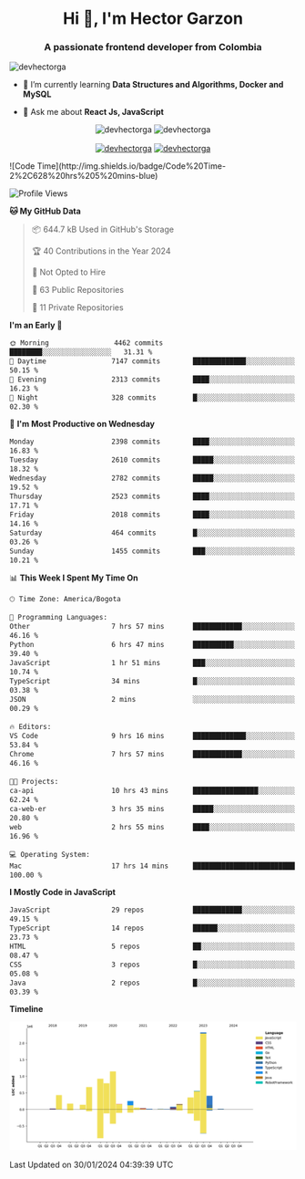 <h1 align="center">Hi 👋, I'm Hector Garzon</h1>
<h3 align="center">A passionate frontend developer from Colombia</h3>

<p align="left"> <img src="https://komarev.com/ghpvc/?username=devhectorga" alt="devhectorga" /> </p>

- 🌱 I’m currently learning **Data Structures and Algorithms, Docker and MySQL**

- 💬 Ask me about **React Js, JavaScript**

<p align="center"> <img src="https://github-readme-stats.vercel.app/api?username=devhectorga&count_private=true&show_icons=true" alt="devhectorga" /> <img src="https://github-readme-stats.vercel.app/api/top-langs/?username=devhectorga&layout=compact" alt="devhectorga" /></p>

<p align="center">
<a href="https://twitter.com/devhectorga" target="blank"><img align="center" src="https://cdn.jsdelivr.net/npm/simple-icons@3.0.1/icons/twitter.svg" alt="devhectorga" height="20" width="20" /></a>
<a href="https://linkedin.com/in/devhectorga" target="blank"><img align="center" src="https://cdn.jsdelivr.net/npm/simple-icons@3.0.1/icons/linkedin.svg" alt="devhectorga" height="20" width="20" /></a>
</p>
<!--START_SECTION:waka-->
![Code Time](http://img.shields.io/badge/Code%20Time-2%2C628%20hrs%205%20mins-blue)

![Profile Views](http://img.shields.io/badge/Profile%20Views-0-blue)

**🐱 My GitHub Data** 

> 📦 644.7 kB Used in GitHub's Storage 
 > 
> 🏆 40 Contributions in the Year 2024
 > 
> 🚫 Not Opted to Hire
 > 
> 📜 63 Public Repositories 
 > 
> 🔑 11 Private Repositories 
 > 
**I'm an Early 🐤** 

```text
🌞 Morning                4462 commits        ████████░░░░░░░░░░░░░░░░░   31.31 % 
🌆 Daytime                7147 commits        █████████████░░░░░░░░░░░░   50.15 % 
🌃 Evening                2313 commits        ████░░░░░░░░░░░░░░░░░░░░░   16.23 % 
🌙 Night                  328 commits         █░░░░░░░░░░░░░░░░░░░░░░░░   02.30 % 
```
📅 **I'm Most Productive on Wednesday** 

```text
Monday                   2398 commits        ████░░░░░░░░░░░░░░░░░░░░░   16.83 % 
Tuesday                  2610 commits        █████░░░░░░░░░░░░░░░░░░░░   18.32 % 
Wednesday                2782 commits        █████░░░░░░░░░░░░░░░░░░░░   19.52 % 
Thursday                 2523 commits        ████░░░░░░░░░░░░░░░░░░░░░   17.71 % 
Friday                   2018 commits        ████░░░░░░░░░░░░░░░░░░░░░   14.16 % 
Saturday                 464 commits         █░░░░░░░░░░░░░░░░░░░░░░░░   03.26 % 
Sunday                   1455 commits        ███░░░░░░░░░░░░░░░░░░░░░░   10.21 % 
```


📊 **This Week I Spent My Time On** 

```text
🕑︎ Time Zone: America/Bogota

💬 Programming Languages: 
Other                    7 hrs 57 mins       ████████████░░░░░░░░░░░░░   46.16 % 
Python                   6 hrs 47 mins       ██████████░░░░░░░░░░░░░░░   39.40 % 
JavaScript               1 hr 51 mins        ███░░░░░░░░░░░░░░░░░░░░░░   10.74 % 
TypeScript               34 mins             █░░░░░░░░░░░░░░░░░░░░░░░░   03.38 % 
JSON                     2 mins              ░░░░░░░░░░░░░░░░░░░░░░░░░   00.29 % 

🔥 Editors: 
VS Code                  9 hrs 16 mins       █████████████░░░░░░░░░░░░   53.84 % 
Chrome                   7 hrs 57 mins       ████████████░░░░░░░░░░░░░   46.16 % 

🐱‍💻 Projects: 
ca-api                   10 hrs 43 mins      ████████████████░░░░░░░░░   62.24 % 
ca-web-er                3 hrs 35 mins       █████░░░░░░░░░░░░░░░░░░░░   20.80 % 
web                      2 hrs 55 mins       ████░░░░░░░░░░░░░░░░░░░░░   16.96 % 

💻 Operating System: 
Mac                      17 hrs 14 mins      █████████████████████████   100.00 % 
```

**I Mostly Code in JavaScript** 

```text
JavaScript               29 repos            ████████████░░░░░░░░░░░░░   49.15 % 
TypeScript               14 repos            ██████░░░░░░░░░░░░░░░░░░░   23.73 % 
HTML                     5 repos             ██░░░░░░░░░░░░░░░░░░░░░░░   08.47 % 
CSS                      3 repos             █░░░░░░░░░░░░░░░░░░░░░░░░   05.08 % 
Java                     2 repos             █░░░░░░░░░░░░░░░░░░░░░░░░   03.39 % 
```



**Timeline**

![Lines of Code chart](https://raw.githubusercontent.com/devHectorGa/devHectorGa/master/assets/bar_graph.png)


 Last Updated on 30/01/2024 04:39:39 UTC
<!--END_SECTION:waka-->
